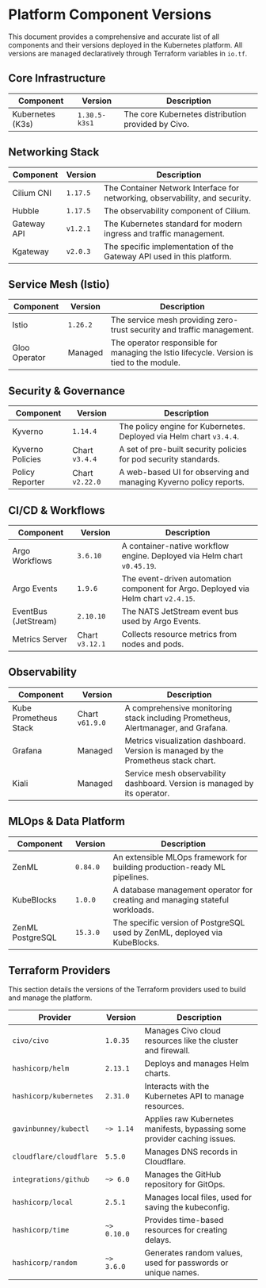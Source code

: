 # Platform Component Versions

This document provides a comprehensive and accurate list of all components and their versions deployed in the Kubernetes platform. All versions are managed declaratively through Terraform variables in `io.tf`.

## Core Infrastructure

| Component | Version | Description |
|---|---|---|
| Kubernetes (K3s) | `1.30.5-k3s1` | The core Kubernetes distribution provided by Civo. |

## Networking Stack

| Component | Version | Description |
|---|---|---|
| Cilium CNI | `1.17.5` | The Container Network Interface for networking, observability, and security. |
| Hubble | `1.17.5` | The observability component of Cilium. |
| Gateway API | `v1.2.1` | The Kubernetes standard for modern ingress and traffic management. |
| Kgateway | `v2.0.3` | The specific implementation of the Gateway API used in this platform. |

## Service Mesh (Istio)

| Component | Version | Description |
|---|---|---|
| Istio | `1.26.2` | The service mesh providing zero-trust security and traffic management. |
| Gloo Operator | Managed | The operator responsible for managing the Istio lifecycle. Version is tied to the module. |

## Security & Governance

| Component | Version | Description |
|---|---|---|
| Kyverno | `1.14.4` | The policy engine for Kubernetes. Deployed via Helm chart `v3.4.4`. |
| Kyverno Policies | Chart `v3.4.4` | A set of pre-built security policies for pod security standards. |
| Policy Reporter | Chart `v2.22.0` | A web-based UI for observing and managing Kyverno policy reports. |

## CI/CD & Workflows

| Component | Version | Description |
|---|---|---|
| Argo Workflows | `3.6.10` | A container-native workflow engine. Deployed via Helm chart `v0.45.19`. |
| Argo Events | `1.9.6` | The event-driven automation component for Argo. Deployed via Helm chart `v2.4.15`. |
| EventBus (JetStream) | `2.10.10` | The NATS JetStream event bus used by Argo Events. |
| Metrics Server | Chart `v3.12.1` | Collects resource metrics from nodes and pods. |

## Observability

| Component | Version | Description |
|---|---|---|
| Kube Prometheus Stack | Chart `v61.9.0` | A comprehensive monitoring stack including Prometheus, Alertmanager, and Grafana. |
| Grafana | Managed | Metrics visualization dashboard. Version is managed by the Prometheus stack chart. |
| Kiali | Managed | Service mesh observability dashboard. Version is managed by its operator. |

## MLOps & Data Platform

| Component | Version | Description |
|---|---|---|
| ZenML | `0.84.0` | An extensible MLOps framework for building production-ready ML pipelines. |
| KubeBlocks | `1.0.0` | A database management operator for creating and managing stateful workloads. |
| ZenML PostgreSQL | `15.3.0` | The specific version of PostgreSQL used by ZenML, deployed via KubeBlocks. |

## Terraform Providers

This section details the versions of the Terraform providers used to build and manage the platform.

| Provider | Version | Description |
|---|---|---|
| `civo/civo` | `1.0.35` | Manages Civo cloud resources like the cluster and firewall. |
| `hashicorp/helm` | `2.13.1` | Deploys and manages Helm charts. |
| `hashicorp/kubernetes` | `2.31.0` | Interacts with the Kubernetes API to manage resources. |
| `gavinbunney/kubectl` | `~> 1.14` | Applies raw Kubernetes manifests, bypassing some provider caching issues. |
| `cloudflare/cloudflare` | `5.5.0` | Manages DNS records in Cloudflare. |
| `integrations/github` | `~> 6.0` | Manages the GitHub repository for GitOps. |
| `hashicorp/local` | `2.5.1` | Manages local files, used for saving the kubeconfig. |
| `hashicorp/time` | `~> 0.10.0` | Provides time-based resources for creating delays. |
| `hashicorp/random` | `~> 3.6.0` | Generates random values, used for passwords or unique names. |
